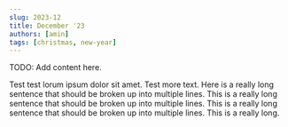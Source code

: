 ```yaml
---
slug: 2023-12
title: December '23
authors: [amin]
tags: [christmas, new-year]
---
```


TODO: Add content here.

Test test lorum ipsum dolor sit amet. Test more text. Here is a really long
sentence that should be broken up into multiple lines. This is a really long
sentence that should be broken up into multiple lines. This is a really long
sentence that should be broken up into multiple lines. This is a really long.